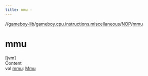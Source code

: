 ```yaml
---
title: mmu -
---
```

//[gameboy-lib](../../index.md)/[gameboy.cpu.instructions.miscellaneous](../index.md)/[NOP](index.md)/[mmu](mmu.md)



# mmu  
[jvm]  
Content  
val [mmu](mmu.md): [Mmu](../../gameboy.memory/-mmu/index.md)  



